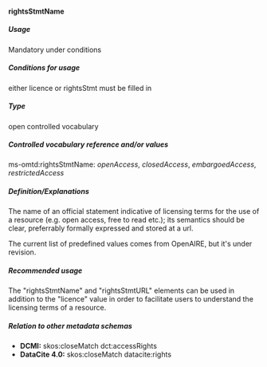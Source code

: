 #### rightsStmtName
##### Usage
Mandatory under conditions
##### Conditions for usage
either licence or rightsStmt must be filled in
##### Type
open controlled vocabulary
##### Controlled vocabulary reference and/or values
ms-omtd:rightsStmtName: _openAccess_, _closedAccess_, _embargoedAccess_, _restrictedAccess_
##### Definition/Explanations
The name of an official statement indicative of licensing terms for the use of a resource (e.g. open access, free to read etc.); its semantics should be clear, preferrably formally expressed and stored at a url.

The current list of predefined values comes from OpenAIRE, but it's under revision.
##### Recommended usage
The "rightsStmtName" and "rightsStmtURL" elements can be used in addition to the "licence" value in order to facilitate users to understand the licensing terms of a resource.
##### Relation to other metadata schemas
* **DCMI:** skos:closeMatch dct:accessRights
* **DataCite 4.0:** skos:closeMatch datacite:rights
